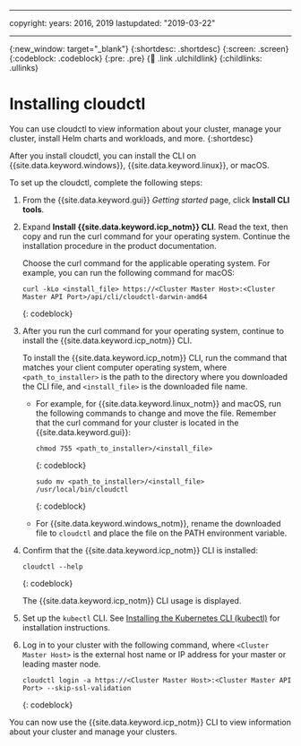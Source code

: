 
---

copyright:
  years: 2016, 2019
lastupdated: "2019-03-22"

---

{:new_window: target="_blank"}
{:shortdesc: .shortdesc}
{:screen: .screen}
{:codeblock: .codeblock}
{:pre: .pre}
{:child: .link .ulchildlink}
{:childlinks: .ullinks}

# Installing cloudctl

You can use cloudctl to view information about your cluster, manage your cluster, install Helm charts and workloads, and more.
{:shortdesc}

After you install cloudctl, you can install the CLI on {{site.data.keyword.windows}}, {{site.data.keyword.linux}}, or macOS.

To set up the cloudctl, complete the following steps:

1. From the {{site.data.keyword.gui}} _Getting started_ page, click **Install CLI tools**.

2. Expand **Install {{site.data.keyword.icp_notm}} CLI**. Read the text, then copy and run the curl command for your operating system. Continue the installation procedure in the product documentation. 
   
   Choose the curl command for the applicable operating system. For example, you can run the following command for macOS:

   ```
   curl -kLo <install_file> https://<Cluster Master Host>:<Cluster Master API Port>/api/cli/cloudctl-darwin-amd64
   ```
   {: codeblock}

3. After you run the curl command for your operating system, continue to install the {{site.data.keyword.icp_notm}} CLI.

   To install the {{site.data.keyword.icp_notm}} CLI, run the command that matches your client computer operating system, where `<path_to_installer>` is the path to the directory where you downloaded the CLI file, and `<install_file>` is the downloaded file name.

    * For example, for {{site.data.keyword.linux_notm}} and macOS, run the following commands to change and move the file. Remember that the curl command for your cluster is located in the {{site.data.keyword.gui}}:

      ```
      chmod 755 <path_to_installer>/<install_file>
      ```
      {: codeblock}

      ```
      sudo mv <path_to_installer>/<install_file> /usr/local/bin/cloudctl
      ```
      {: codeblock}

    * For {{site.data.keyword.windows_notm}}, rename the downloaded file to `cloudctl` and place the file on the PATH environment variable.

4. Confirm that the {{site.data.keyword.icp_notm}} CLI is installed:

   ```
   cloudctl --help
   ```
   {: codeblock}

   The {{site.data.keyword.icp_notm}} CLI usage is displayed.

5. Set up the `kubectl` CLI. See [Installing the Kubernetes CLI (kubectl)](../manage_cluster/install_kubectl.md) for installation instructions.

6. Log in to your cluster with the following command, where `<Cluster Master Host>` is the external host name or IP address for your master or leading master node.

   ```
   cloudctl login -a https://<Cluster Master Host>:<Cluster Master API Port> --skip-ssl-validation
   ```
   {: codeblock}

  You can now use the {{site.data.keyword.icp_notm}} CLI to view information about your cluster and manage your clusters. 
